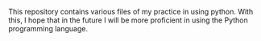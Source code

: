 This repository contains various files of my practice in using python. With this, I hope that in the future I will be more proficient in using the Python programming language.

